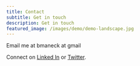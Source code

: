 ```yaml
---
title: Contact
subtitle: Get in touch
description: Get in touch
featured_image: /images/demo/demo-landscape.jpg
---
```


Email me at bmaneck at gmail

Connect on <a href="https://www.linkedin.com/in/bhavik-maneck/">Linked In</a> or <a href="https://twitter.com/bhavik_m">Twitter</a>. 
